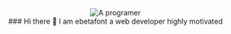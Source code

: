 <div align='center'>
<img src="https://media.giphy.com/avatars/mwooodward/cIe5MvDvX4Vc/200h.gif" alt="A programer" />

<div>
### Hi there 👋 I am ebetafont a web developer highly motivated
